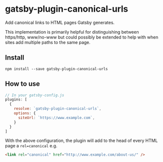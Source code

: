 # gatsby-plugin-canonical-urls

Add canonical links to HTML pages Gatsby generates.

This implementation is primarily helpful for distinguishing between https/http, www/no-www but could possibly be extended to help with when sites add multiple paths to the same page.

## Install

`npm install --save gatsby-plugin-canonical-urls`

## How to use

```javascript
// In your gatsby-config.js
plugins: [
  {
    resolve: `gatsby-plugin-canonical-urls`,
    options: {
      siteUrl: `https://www.example.com`,
    }
  }
]
```

With the above configuration, the plugin will add to the head of every HTML page a `rel=canonical` e.g.

```html
<link rel="canonical" href="http://www.example.com/about-us/" />
```